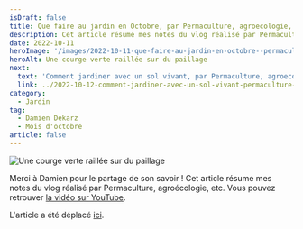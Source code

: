 ```yaml
---
isDraft: false
title: Que faire au jardin en Octobre, par Permaculture, agroecologie, etc
description: Cet article résume mes notes du vlog réalisé par Permaculture, agroecologie, etc
date: 2022-10-11
heroImage: '/images/2022-10-11-que-faire-au-jardin-en-octobre--permaculture--agroecologie--etc-hero.jpg'
heroAlt: Une courge verte raillée sur du paillage
next:
  text: 'Comment jardiner avec un sol vivant, par Permaculture, agroecologie, etc'
  link: ../2022-10-12-comment-jardiner-avec-un-sol-vivant-permaculture--agroecologie--etc/README.md
category:
  - Jardin
tag:
  - Damien Dekarz
  - Mois d'octobre
article: false
---
```


![Une courge verte raillée sur du paillage](/images/2022-10-11-que-faire-au-jardin-en-octobre--permaculture--agroecologie--etc-hero.jpg 'Crédits : image extraite du vlog de Damien')

Merci à Damien pour le partage de son savoir !
Cet article résume mes notes du vlog réalisé par Permaculture, agroécologie, etc.
Vous pouvez retrouver [la vidéo sur YouTube](https://www.youtube.com/watch?v=GswUGxztnpU).

L'article a été déplacé [ici](../../2022/10/que-faire-au-jardin-en-octobre-damien-dekarz/README.md).

